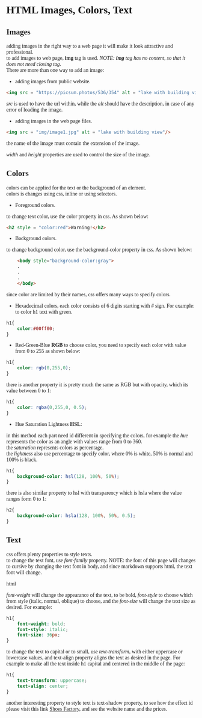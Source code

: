 # HTML Images, Colors, Text
## Images
adding images in the right way to a web page it will make it look attractive  and professional.<br>
to add images to web page, **img** tag is used. *NOTE: __img__ tag has no content, so that it does not need closing tag.* <br>
There are more than one way to add an image:<br>
* adding images from public website.
```html
<img src = "https://picsum.photos/536/354" alt = "lake with building view"/>
```
*src* is used to have the url within, while the *alt* should have the description, in case of any error of loading the image.

* adding images in the web page files.
```html
<img src = "img/image1.jpg" alt = "lake with building view"/>
```
the name of the image must contain the extension of the image.<br>

*width* and *height* properties are used to control the size of the image.<br>


## Colors
colors can be applied for the text or the background of an element.<br>
colors is changes using css, inline or using selectors.<br>
* Foreground colors.

to change text color, use the color property in css. As shown below:<br>

``` html
<h2 style = "color:red">Warning!</h2>
```
* Background colors.

to change background color, use the background-color property in css. As shown below:<br>

```html
    <body style="background-color:gray">
    .
    .
    .
    </body>
```
since color are limited by their names, css offers many ways to specify colors.<br>
* Hexadecimal colors, each color consists of 6 digits starting with # sign. For example:<br>
to color h1 text with green.<br>

```css
h1{
    color:#00ff00;
}
```
* Red-Green-Blue __RGB__ to choose color, you need to specify each color with value from 0 to 255 as shown below:<br>
```css
h1{
    color: rgb(0,255,0);
}
```
there is another property it is pretty much the same as RGB but with opacity, which its value between 0 to 1:<br>
```css
h1{
    color: rgba(0,255,0, 0.5);
}
```

* Hue Saturation Lightness __HSL__:

in this method each part need id different in specifying the colors, for example
the *hue* represents the color as an angle with values range from 0 to 360.<br>
the *saturation* represents colors as percentage.<br>
the *lightness* also use percentage to specify color, where 0% is white, 50% is normal and 100% is black.<br>

```css
h1{
    background-color: hsl(128, 100%, 50%);
}
```

there is also similar property to hsl with transparency which is hsla where the value ranges form 0 to 1:<br>


```css
h2{
    background-color: hsla(128, 100%, 50%, 0.5);
}
```


## Text
css offers plenty properties to style texts.<br>
to change the text font, use *font-family* property. NOTE: the font of this page will changes to cursive by changing the text font in body,
and since markdown supports html, the text font will change.<br>

html 
<body style="font-family:cursive">
</body>

*font-weight* will change the appearance of the text, to be bold, *font-style* to choose which from style (italic, normal, oblique) to choose, and the *font-size* will change the text size as desired. For example:<br>
```css
h1{
    font-weight: bold;
    font-style: italic;
    font-size: 36px;
}
```
to change the text to capital or to small, use *text-transform*, with either uppercase or lowercase values, and text-align property aligns the text as desired in the page. For example to make all the text inside h1 capital and centered in the middle of the page:<br>
```css
h1{
    text-transform: uppercase;
    text-align: center;
}
```

another interesting property to style text is text-shadow property, to see how the effect id please visit this link [Shoes Factory](https://otator.github.io/webpages/page_01), and see the website name and the prices.<br>
